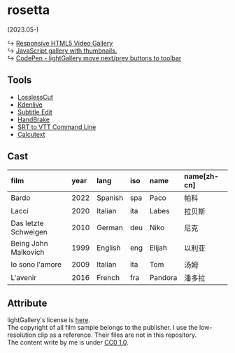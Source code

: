 # rosetta

(2023.05-)

↪ [Responsive HTML5 Video Gallery](https://www.lightgalleryjs.com/demos/video-gallery/)  
↪ [JavaScript gallery with thumbnails.](https://www.lightgalleryjs.com/demos/thumbnails/)  
↪ [CodePen - lightGallery move next/prev buttons to toolbar](https://codepen.io/sachinchoolur/pen/OJzOgae)

## Tools

- [LosslessCut](https://github.com/mifi/lossless-cut)
- [Kdenlive](https://kdenlive.org)
- [Subtitle Edit](https://nikse.dk/subtitleedit)
- [HandBrake](https://handbrake.fr/)
- [SRT to VTT Command Line](https://github.com/nwoltman/srt-to-vtt-cl)
- [Calcutext](https://github.com/jaredreich/calcutext)

## Cast

film                 | year | lang    | iso | name    | name[zh-cn]
:-                   | :-   | :-      | :-  | :-      | :-
Bardo                | 2022 | Spanish | spa | Paco    | 帕科
Lacci                | 2020 | Italian | ita | Labes   | 拉贝斯
Das letzte Schweigen | 2010 | German  | deu | Niko    | 尼克
Being John Malkovich | 1999 | English | eng | Elijah  | 以利亚
Io sono l'amore      | 2009 | Italian | ita | Tom     | 汤姆
L'avenir             | 2016 | French  | fra | Pandora | 潘多拉

## Attribute

lightGallery's license is [here](https://www.lightgalleryjs.com/license/).  
The copyright of all film sample belongs to the publisher. I use the low-resolution clip as a reference. Their files are not in this repository.  
The content write by me is under [CC0 1.0](https://creativecommons.org/publicdomain/zero/1.0/deed.en).